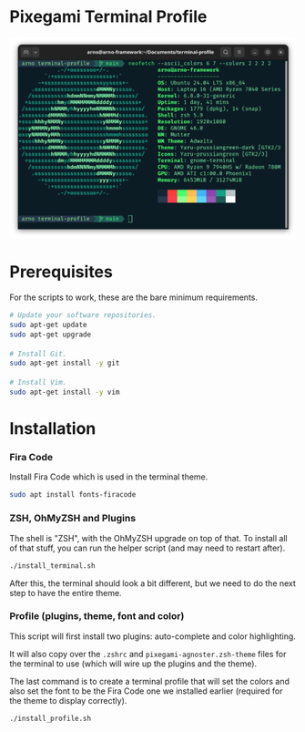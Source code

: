 # Pixegami Terminal Profile

![terminal](./terminal_screenshot.png)

# Prerequisites

For the scripts to work, these are the bare minimum requirements.

```bash
# Update your software repositories.
sudo apt-get update
sudo apt-get upgrade

# Install Git.
sudo apt-get install -y git

# Install Vim.
sudo apt-get install -y vim
```

# Installation

### Fira Code

Install Fira Code which is used in the terminal theme.

```bash
sudo apt install fonts-firacode
```

### ZSH, OhMyZSH and Plugins

The shell is "ZSH", with the OhMyZSH upgrade on top of that. To install all of that stuff,
you can run the helper script (and may need to restart after).

```bash
./install_terminal.sh
```

After this, the terminal should look a bit different, but we need to do the next step to have the
entire theme.

### Profile (plugins, theme, font and color)

This script will first install two plugins: auto-complete and color highlighting.

It will also copy over the `.zshrc` and `pixegami-agnoster.zsh-theme` files for the
terminal to use (which will wire up the plugins and the theme).

The last command is to create a terminal profile that will set the colors and also set the font
to be the Fira Code one we installed earlier (required for the theme to display correctly).

```bash
./install_profile.sh
```

